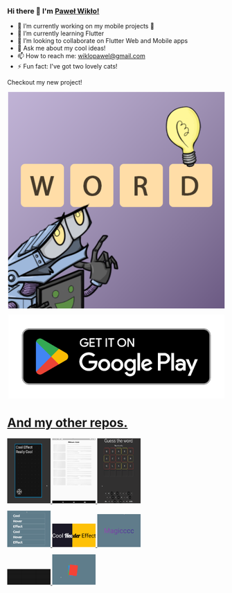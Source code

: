 ### Hi there 👋  I'm [Paweł Wikło!](https://github.com/pawelwiklo)

- 🔭 I’m currently working on my mobile projects 📱
- 🌱 I’m currently learning Flutter
- 👯 I’m looking to collaborate on Flutter Web and Mobile apps
- 💬 Ask me about my cool ideas!
- 📫 How to reach me: wiklopawel@gmail.com
- ⚡ Fun fact: I've got two lovely cats!

Checkout my new project!
<p align="center">
<a href="https://play.google.com/store/apps/details?id=com.pawik.word_game">
 <img align="center" alt="keystrokes" src="https://raw.githubusercontent.com/pawelwiklo/AI-Word-Guess-Web-Demo/main/assets/app_icon.png" width="500" />
 </p>
<p align="center">
<a href="https://play.google.com/store/apps/details?id=com.pawik.word_game">
 <img align="center" alt="keystrokes" src="https://raw.githubusercontent.com/pawelwiklo/AI-Word-Guess-Web-Demo/main/assets/google-play-badge.png" width="500"  />
 </p>
 
# And my other repos.
 
 <p>
  <img src="https://raw.githubusercontent.com/pawelwiklo/twitch_hover_effect/master/gifs/twitch.gif" width="100" height="150" />
  <img src="https://raw.githubusercontent.com/pawelwiklo/loading_effect/master/gifs/loading_1.gif" width="100" height="150"/>
  <img src="https://raw.githubusercontent.com/pawelwiklo/guess-the-word/main/gifs/1.gif" width="100" height="150"/>
</p>
 
 
<p>
  <img src="https://raw.githubusercontent.com/pawelwiklo/gradient_hover_effect/master/gifs/hover_effect_list.gif" width="100" />
  <img src="https://raw.githubusercontent.com/pawelwiklo/header_effect/master/gifs/header.gif" width="100" /> 
  <img src="https://raw.githubusercontent.com/pawelwiklo/magic_text_effect/master/gifs/magic.gif" width="100"/>
</p>

 
<p>
 <img src="https://raw.githubusercontent.com/pawelwiklo/light_under_mouse_on_container_effect/master/gifs/light_hover.gif" width="100" />
 <img src="https://raw.githubusercontent.com/pawelwiklo/kippo_hover_card_effect/master/gifs/cards_hover.gif" width="100" /> 
</p>


